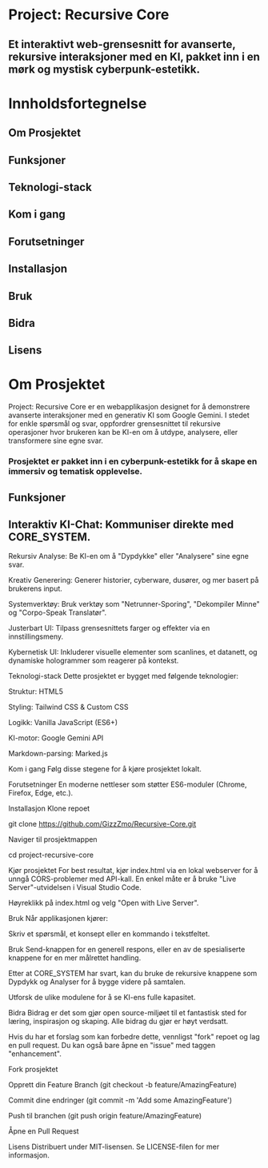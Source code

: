 # **Project: Recursive Core**

## Et interaktivt web-grensesnitt for avanserte, rekursive interaksjoner med en KI, pakket inn i en mørk og mystisk cyberpunk-estetikk.

# Innholdsfortegnelse
## Om Prosjektet

## Funksjoner

## Teknologi-stack

## Kom i gang

## Forutsetninger

## Installasjon

## Bruk

## Bidra

## Lisens

# Om Prosjektet
Project: Recursive Core er en webapplikasjon designet for å demonstrere avanserte interaksjoner med en generativ KI som Google Gemini. I stedet for enkle spørsmål og svar, oppfordrer grensesnittet til rekursive operasjoner hvor brukeren kan be KI-en om å utdype, analysere, eller transformere sine egne svar.

### Prosjektet er pakket inn i en cyberpunk-estetikk for å skape en immersiv og tematisk opplevelse.

## Funksjoner
## Interaktiv KI-Chat: Kommuniser direkte med CORE_SYSTEM.

Rekursiv Analyse: Be KI-en om å "Dypdykke" eller "Analysere" sine egne svar.

Kreativ Generering: Generer historier, cyberware, dusører, og mer basert på brukerens input.

Systemverktøy: Bruk verktøy som "Netrunner-Sporing", "Dekompiler Minne" og "Corpo-Speak Translatør".

Justerbart UI: Tilpass grensesnittets farger og effekter via en innstillingsmeny.

Kybernetisk UI: Inkluderer visuelle elementer som scanlines, et datanett, og dynamiske hologrammer som reagerer på kontekst.

Teknologi-stack
Dette prosjektet er bygget med følgende teknologier:

Struktur: HTML5

Styling: Tailwind CSS & Custom CSS

Logikk: Vanilla JavaScript (ES6+)

KI-motor: Google Gemini API

Markdown-parsing: Marked.js

Kom i gang
Følg disse stegene for å kjøre prosjektet lokalt.

Forutsetninger
En moderne nettleser som støtter ES6-moduler (Chrome, Firefox, Edge, etc.).

Installasjon
Klone repoet

git clone https://github.com/GizzZmo/Recursive-Core.git

Naviger til prosjektmappen

cd project-recursive-core

Kjør prosjektet
For best resultat, kjør index.html via en lokal webserver for å unngå CORS-problemer med API-kall. En enkel måte er å bruke "Live Server"-utvidelsen i Visual Studio Code.

Høyreklikk på index.html og velg "Open with Live Server".

Bruk
Når applikasjonen kjører:

Skriv et spørsmål, et konsept eller en kommando i tekstfeltet.

Bruk Send-knappen for en generell respons, eller en av de spesialiserte knappene for en mer målrettet handling.

Etter at CORE_SYSTEM har svart, kan du bruke de rekursive knappene som Dypdykk og Analyser for å bygge videre på samtalen.

Utforsk de ulike modulene for å se KI-ens fulle kapasitet.

Bidra
Bidrag er det som gjør open source-miljøet til et fantastisk sted for læring, inspirasjon og skaping. Alle bidrag du gjør er høyt verdsatt.

Hvis du har et forslag som kan forbedre dette, vennligst "fork" repoet og lag en pull request. Du kan også bare åpne en "issue" med taggen "enhancement".

Fork prosjektet

Opprett din Feature Branch (git checkout -b feature/AmazingFeature)

Commit dine endringer (git commit -m 'Add some AmazingFeature')

Push til branchen (git push origin feature/AmazingFeature)

Åpne en Pull Request

Lisens
Distribuert under MIT-lisensen. Se LICENSE-filen for mer informasjon.
